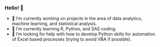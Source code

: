 ### Hello! 👋



- 🔭 I’m currently working on projects in the area of data analytics, machine learning, and statistical analysis.
- 🌱 I’m currently learning R, Python, and SAS coding.
- 🤔 I’m looking for help with how to develop Python skills for automation of Excel based processes (trying to avoid VBA if possible).

